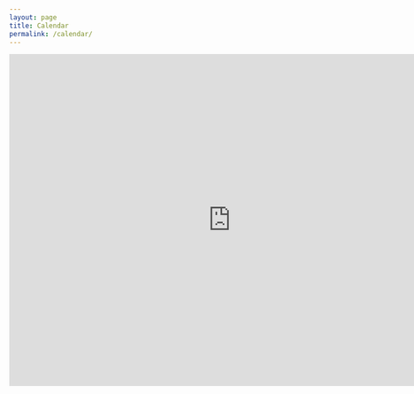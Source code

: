```yaml
---
layout: page
title: Calendar
permalink: /calendar/
---
```



<iframe src="https://calendar.google.com/calendar/embed?height=600&wkst=1&bgcolor=%23ffffff&ctz=America%2FNew_York&showNav=1&showPrint=0&showCalendars=1&mode=AGENDA&showTitle=0&showTabs=1&showTz=1&src=NmYwOWEyYmI5Mzc1Y2RjYjFmZTU4NzJlMmZjMTM3NmJkMDc2ZjgzM2YyYzE1ODRmODZmZGFlZDljYzhmNDlmMUBncm91cC5jYWxlbmRhci5nb29nbGUuY29t&color=%238E24AA" style="border-width:0" width="800" height="600" frameborder="0" scrolling="no"></iframe>


